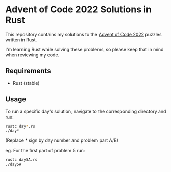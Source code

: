 # Advent of Code 2022 Solutions in Rust

This repository contains my solutions to the [Advent of Code 2022](https://adventofcode.com/2022) puzzles written in Rust.

I'm learning Rust while solving these problems, so please keep that in mind when reviewing my code.

## Requirements

- Rust (stable)

## Usage

To run a specific day's solution, navigate to the corresponding directory and run:

```sh
rustc day*.rs
./day*
```

(Replace \* sign by day number and problem part A/B)

eg. For the first part of problem 5 run:

```sh
rustc day5A.rs
./day5A
```
